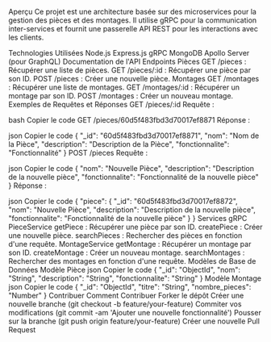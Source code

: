 Aperçu
Ce projet est une architecture basée sur des microservices pour la gestion des pièces et des montages. Il utilise gRPC pour la communication inter-services et fournit une passerelle API REST pour les interactions avec les clients.

Technologies Utilisées
Node.js
Express.js
gRPC
MongoDB
Apollo Server (pour GraphQL)
Documentation de l'API
Endpoints
Pièces
GET /pieces : Récupérer une liste de pièces.
GET /pieces/:id : Récupérer une pièce par son ID.
POST /pieces : Créer une nouvelle pièce.
Montages
GET /montages : Récupérer une liste de montages.
GET /montages/:id : Récupérer un montage par son ID.
POST /montages : Créer un nouveau montage.
Exemples de Requêtes et Réponses
GET /pieces/:id
Requête :

bash
Copier le code
GET /pieces/60d5f483fbd3d70017ef8871
Réponse :

json
Copier le code
{
    "_id": "60d5f483fbd3d70017ef8871",
    "nom": "Nom de la Pièce",
    "description": "Description de la Pièce",
    "fonctionnalite": "Fonctionnalité"
}
POST /pieces
Requête :

json
Copier le code
{
    "nom": "Nouvelle Pièce",
    "description": "Description de la nouvelle pièce",
    "fonctionnalite": "Fonctionnalité de la nouvelle pièce"
}
Réponse :

json
Copier le code
{
    "piece": {
        "_id": "60d5f483fbd3d70017ef8872",
        "nom": "Nouvelle Pièce",
        "description": "Description de la nouvelle pièce",
        "fonctionnalite": "Fonctionnalité de la nouvelle pièce"
    }
}
Services gRPC
PieceService
getPiece : Récupérer une pièce par son ID.
createPiece : Créer une nouvelle pièce.
searchPieces : Rechercher des pièces en fonction d'une requête.
MontageService
getMontage : Récupérer un montage par son ID.
createMontage : Créer un nouveau montage.
searchMontages : Rechercher des montages en fonction d'une requête.
Modèles de Base de Données
Modèle Pièce
json
Copier le code
{
    "_id": "ObjectId",
    "nom": "String",
    "description": "String",
    "fonctionnalite": "String"
}
Modèle Montage
json
Copier le code
{
    "_id": "ObjectId",
    "titre": "String",
    "nombre_pieces": "Number"
}
Contribuer
Comment Contribuer
Forker le dépôt
Créer une nouvelle branche (git checkout -b feature/your-feature)
Commiter vos modifications (git commit -am 'Ajouter une nouvelle fonctionnalité')
Pousser sur la branche (git push origin feature/your-feature)
Créer une nouvelle Pull Request

